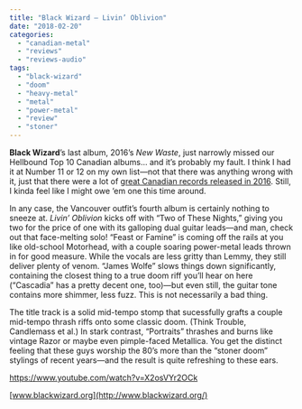 ```yaml
---
title: "Black Wizard – Livin’ Oblivion"
date: "2018-02-20"
categories: 
  - "canadian-metal"
  - "reviews"
  - "reviews-audio"
tags: 
  - "black-wizard"
  - "doom"
  - "heavy-metal"
  - "metal"
  - "power-metal"
  - "review"
  - "stoner"
---
```


**Black Wizard**’s last album, 2016’s _New Waste_, just narrowly missed our Hellbound Top 10 Canadian albums… and it’s probably my fault. I think I had it at Number 11 or 12 on my own list—not that there was anything wrong with it, just that there were a lot of [great Canadian records released in 2016](https://hellbound.ca/2016/12/hellbounds-top-10-canadian-albums-2016/). Still, I kinda feel like I might owe ‘em one this time around.

In any case, the Vancouver outfit’s fourth album is certainly nothing to sneeze at. _Livin’ Oblivion_ kicks off with “Two of These Nights,” giving you two for the price of one with its galloping dual guitar leads—and man, check out that face-melting solo! “Feast or Famine” is coming off the rails at you like old-school Motorhead, with a couple soaring power-metal leads thrown in for good measure. While the vocals are less gritty than Lemmy, they still deliver plenty of venom. “James Wolfe” slows things down significantly, containing the closest thing to a true doom riff you’ll hear on here (“Cascadia” has a pretty decent one, too)—but even still, the guitar tone contains more shimmer, less fuzz. This is not necessarily a bad thing.

The title track is a solid mid-tempo stomp that sucessfully grafts a couple mid-tempo thrash riffs onto some classic doom. (Think Trouble, Candlemass et al.) In stark contrast, “Portraits” thrashes and burns like vintage Razor or maybe even pimple-faced Metallica. You get the distinct feeling that these guys worship the 80’s more than the “stoner doom” stylings of recent years—and the result is quite refreshing to these ears.

https://www.youtube.com/watch?v=X2osVYr2OCk

[www.blackwizard.org](http://www.blackwizard.org/)
